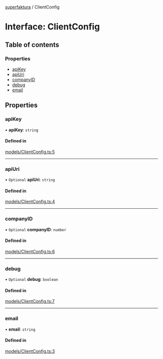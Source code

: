 [superfaktura](../docs.md) / ClientConfig

# Interface: ClientConfig

## Table of contents

### Properties

- [apiKey](ClientConfig.md#apikey)
- [apiUri](ClientConfig.md#apiuri)
- [companyID](ClientConfig.md#companyid)
- [debug](ClientConfig.md#debug)
- [email](ClientConfig.md#email)

## Properties

### apiKey

• **apiKey**: `string`

#### Defined in

[models/ClientConfig.ts:5](https://github.com/m4x1m1l14n/superfaktura/blob/f4b1709/src/models/ClientConfig.ts#L5)

___

### apiUri

• `Optional` **apiUri**: `string`

#### Defined in

[models/ClientConfig.ts:4](https://github.com/m4x1m1l14n/superfaktura/blob/f4b1709/src/models/ClientConfig.ts#L4)

___

### companyID

• `Optional` **companyID**: `number`

#### Defined in

[models/ClientConfig.ts:6](https://github.com/m4x1m1l14n/superfaktura/blob/f4b1709/src/models/ClientConfig.ts#L6)

___

### debug

• `Optional` **debug**: `boolean`

#### Defined in

[models/ClientConfig.ts:7](https://github.com/m4x1m1l14n/superfaktura/blob/f4b1709/src/models/ClientConfig.ts#L7)

___

### email

• **email**: `string`

#### Defined in

[models/ClientConfig.ts:3](https://github.com/m4x1m1l14n/superfaktura/blob/f4b1709/src/models/ClientConfig.ts#L3)
